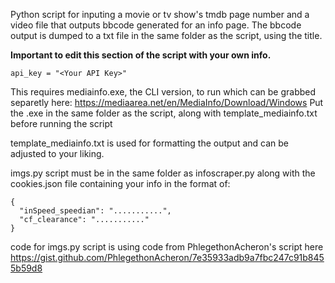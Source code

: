 Python script for inputing a movie or tv show's tmdb page number and a video file that outputs bbcode generated for an info page.
The bbcode output is dumped to a txt file in the same folder as the script, using the title.

**Important to edit this section of the script with your own info.**

    api_key = "<Your API Key>"
    
This requires mediainfo.exe, the CLI version, to run which can be grabbed separetly here:
https://mediaarea.net/en/MediaInfo/Download/Windows
Put the .exe in the same folder as the script, along with template_mediainfo.txt before running the script

template_mediainfo.txt is used for formatting the output and can be adjusted to your liking.

imgs.py script must be in the same folder as infoscraper.py along with the cookies.json file containing your info in the format of:
    
    {
      "inSpeed_speedian": "...........",
      "cf_clearance": "..........."
    }

code for imgs.py script is using code from PhlegethonAcheron's script here https://gist.github.com/PhlegethonAcheron/7e35933adb9a7fbc247c91b8455b59d8
